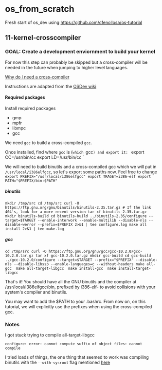 # os_from_scratch
Fresh start of os_dev using https://github.com/cfenollosa/os-tutorial

## 11-kernel-crosscompiler

### GOAL: Create a development enviornment to build your kernel

For now this step can probably be skipped but a cross-compiler will be needed in the future when jumping to higher level languages.

[Why do I need a cross-compiler](https://wiki.osdev.org/Why_do_I_need_a_Cross_Compiler)

Instructions are adapted from the [OSDev wiki](https://wiki.osdev.org/GCC_Cross-Compiler)

#### Required packages

Install required packages
 * gmp
 * mpfr
 * libmpc
 * gcc

We need `gcc` to build a cross-compiled `gcc`.

Once installed, find where `gcc` is (`which `gcc`) and export it:
`
export CC=/usr/bin/cc
export LD=/usr/bin/cc
`

We will need to build binutils and a cross-compiled gcc which we will put in `/usr/local/i386elfgcc`, so let's export some paths now.
Feel free to change
`
export PREFIX="/usr/local/i386elfgcc"
export TRAGET=i386-elf
export PATH="$PREFIX/bin:$PATH"
`

##### binutils
`
mkdir /tmp/src
cd /tmp/src
curl -O https://ftp.gnu.org/gnu/binutils/binutils-2.35.tar.gz # If the link 404's, look for a more recent version
tar xf binutils-2.35.tar.gz
mkdir binutils-build
cd binutils-build
../binutils-2.35/configure --target=$TARGET --enable-interwork --enable-multilib --disable-nls --disable-werror --prefix=$PREFIX 2>&1 | tee configure.log
make all install 2>&1 | tee make.log
`

##### gcc
`
cd /tmp/src
curl -O https://ftp.gnu.org/gnu/gcc/gcc-10.2.0/gcc-10.2.0.tar.gz
tar xf gcc-10.2.0.tar.gz
mkdir gcc-build
cd gcc-build
../gcc-10.2.0/configure --target=$TARGET --prefix="$PREFIX" --disable-nls --disable-libssp --enable-languages=c --without-headers
make all-gcc 
make all-target-libgcc 
make install-gcc 
make install-target-libgcc
`

That's it! You should have all the GNU binutils and the compiler at /usr/local/i386elfgcc/bin, prefixed by i386-elf- to avoid collisions with your system's compiler and binutils.

You may want to add the $PATH to your .bashrc. From now on, on this tutorial, we will explicitly use the prefixes when using the cross-compiled gcc.

### Notes

I got stuck trying to compile all-target-libgcc

`configure: error: cannot compute suffix of object files: cannot compile`

I tried loads of things, the one thing that seemed to work was compiling binutils with the `--with-sysroot` flag mentioned [here](https://wiki.osdev.org/GCC_Cross-Compiler#Installing_Dependencies) 
